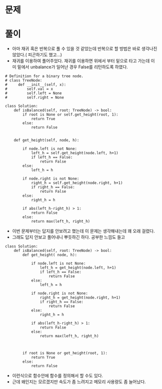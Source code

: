 # 문제

# 풀이
- 아마 재귀 혹은 반복으로 풀 수 있을 것 같았는데 반복으로 할 방법은 바로 생각나진 않았다.( 피곤하기도 했고...)
- 재귀를 이용하여 풀어주었다. 재귀를 이용하면 위에서 부터 밑으로 타고 가는데 이미 밑에서 unbalance가 일어난 경우 False를 리턴하도록 하였다.
```python3
# Definition for a binary tree node.
# class TreeNode:
#     def __init__(self, x):
#         self.val = x
#         self.left = None
#         self.right = None

class Solution:
    def isBalanced(self, root: TreeNode) -> bool:
        if root is None or self.get_height(root, 1):
            return True
        else:
            return False
        
    
    def get_height(self, node, h):
 
        if node.left is not None:
            left_h = self.get_height(node.left, h+1)
            if left_h == False:
                return False
        else:
            left_h = h
        
        if node.right is not None:
            right_h = self.get_height(node.right, h+1)
            if right_h == False:
                return False
        else:
            right_h = h
        
        if abs(left_h-right_h) > 1:
            return False
        else:
            return max(left_h, right_h)
```
- 이번 문제부터는 답지를 안보려고 했는데 이 문제는 생각해내는데 꽤 오래 걸렸다.
- 그래도 답지 안보고 풀어내니 뿌듯하긴 하다. 공부한 느낌도 들고

```python3
class Solution:
    def isBalanced(self, root: TreeNode) -> bool:
        def get_height( node, h):

            if node.left is not None:
                left_h = get_height(node.left, h+1)
                if left_h == False:
                    return False
            else:
                left_h = h

            if node.right is not None:
                right_h = get_height(node.right, h+1)
                if right_h == False:
                    return False
            else:
                right_h = h

            if abs(left_h-right_h) > 1:
                return False
            else:
                return max(left_h, right_h)
        
        
        
        if root is None or get_height(root, 1):
            return True
        else:
            return False
```
- 이런식으로 함수안에 함수를 정의해서 할 수도 있다.
- 근데 왜인지는 모르겠지만 속도가 좀 느려지고 메모리 사용량도 좀 늘어났다.
